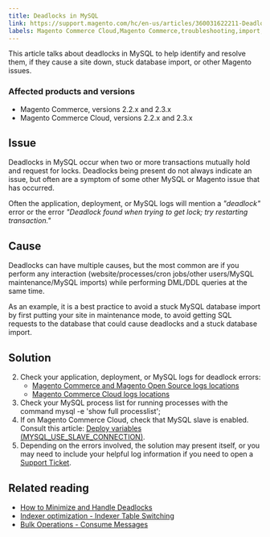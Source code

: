 ```yaml
---
title: Deadlocks in MySQL
link: https://support.magento.com/hc/en-us/articles/360031622211-Deadlocks-in-MySQL
labels: Magento Commerce Cloud,Magento Commerce,troubleshooting,import,MySQL,database,deadlock,2.3.x,2.2.x
---
```


This article talks about deadlocks in MySQL to help identify and resolve them, if they cause a site down, stuck database import, or other Magento issues.

 ### Affected products and versions

 
 * Magento Commerce, versions 2.2.x and 2.3.x
 * Magento Commerce Cloud, versions 2.2.x and 2.3.x
 
 Issue
-----

 Deadlocks in MySQL occur when two or more transactions mutually hold and request for locks. Deadlocks being present do not always indicate an issue, but often are a symptom of some other MySQL or Magento issue that has occurred.

 Often the application, deployment, or MySQL logs will mention a *"deadlock"* error or the error *"Deadlock found when trying to get lock; try restarting transaction."*

 Cause
-----

 Deadlocks can have multiple causes, but the most common are if you perform any interaction (website/processes/cron jobs/other users/MySQL maintenance/MySQL imports) while performing DML/DDL queries at the same time.

 As an example, it is a best practice to avoid a stuck MySQL database import by first putting your site in maintenance mode, to avoid getting SQL requests to the database that could cause deadlocks and a stuck database import.

 Solution
--------

 
 2. Check your application, deployment, or MySQL logs for deadlock errors: 
	 * [Magento Commerce and Magento Open Source logs locations](https://devdocs.magento.com/guides/v2.3/config-guide/cli/logging.html)
	 * [Magento Commerce Cloud logs locations](https://devdocs.magento.com/guides/v2.3/cloud/trouble/environments-logs.html) 
 4. Check your MySQL process list for running processes with the command mysql -e 'show full processlist'; 
 6. If on Magento Commerce Cloud, check that MySQL slave is enabled. Consult this article: [Deploy variables (MYSQL\_USE\_SLAVE\_CONNECTION)](https://devdocs.magento.com/guides/v2.2/cloud/env/variables-deploy.html#mysql_use_slave_connection).
 8. Depending on the errors involved, the solution may present itself, or you may need to include your helpful log information if you need to open a [Support Ticket](https://support.magento.com/hc/en-us/articles/360019088251-Submit-a-support-ticket).
 
 Related reading
---------------

 
 

 * [How to Minimize and Handle Deadlocks](https://dev.mysql.com/doc/refman/5.7/en/innodb-deadlocks-handling.html)
 * [Indexer optimization - Indexer Table Switching](https://devdocs.magento.com/guides/v2.3/extension-dev-guide/indexer-batch.html#indexer-table-switching)
 * [Bulk Operations - Consume Messages](https://devdocs.magento.com/guides/v2.3/extension-dev-guide/message-queues/bulk-operations.html#consume-messages)
 
 